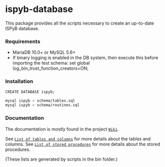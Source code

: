 # ispyb-database

This package provides all the scripts necessary to create an up-to-date ISPyB
database.

### Requirements
* MariaDB 10.0+ or MySQL 5.6+
* If binary logging is enabled in the DB system, then execute this before
importing the test schema: set global log_bin_trust_function_creators=ON;

### Installation
```mysql
CREATE DATABASE ispyb;
```
```bash
mysql ispyb < schema/tables.sql
mysql ispyb < schema/routines.sql
```

### Documentation
The documentation is mostly found in the project [```Wiki```](https://github.com/DiamondLightSource/ispyb-database/wiki).

See [```List of tables and columns```](https://github.com/DiamondLightSource/ispyb-database/blob/master/doc/list_of_tables_and_columns.rst) for more details about the tables and columns.
See [```List of stored procedures```](https://github.com/DiamondLightSource/ispyb-database/blob/master/doc/list_of_procs.rst) for more details about the stored procedures.

(These lists are generated by scripts in the bin folder.)
